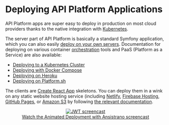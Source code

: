 # Deploying API Platform Applications

API Platform apps are super easy to deploy in production on most cloud providers thanks to the native integration with
[Kubernetes](kubernetes.md).

The server part of API Platform is basically a standard Symfony application, which you can also easily [deploy on your
own servers](http://symfony.com/doc/current/deployment.html). Documentation for deploying on various container [orchestration](https://en.wikipedia.org/wiki/Orchestration_(computing))
tools and PaaS (Platform as a Service) are also available:

* [Deploying to a Kubernetes Cluster](kubernetes.md)
* [Deploying with Docker Compose](docker-compose.md)
* [Deploying on Heroku](heroku.md)
* [Deploying on Platform.sh](https://platform.sh/blog/deploy-api-platform-on-platformsh)

The clients are [Create React App](https://create-react-app.dev/) skeletons. You can deploy them in a wink
on any static website hosting service (including [Netlify](https://www.netlify.com/), [Firebase Hosting](https://firebase.google.com/docs/hosting/),
[GitHub Pages](https://pages.github.com/), or [Amazon S3](https://docs.aws.amazon.com/en_us/AmazonS3/latest/dev/WebsiteHosting.html)
by following [the relevant documentation](https://create-react-app.dev/docs/deployment/).

<p align="center" class="symfonycasts"><a href="https://symfonycasts.com/screencast/ansistrano?cid=apip"><img src="/docs/distribution/images/symfonycasts-player.png" alt="JWT screencast"><br>Watch the Animated Deployment with Ansistrano screencast</a></p>
